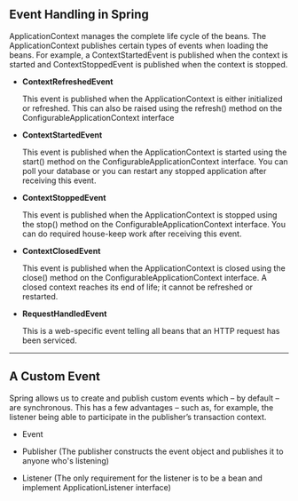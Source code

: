 ## Event Handling in Spring

ApplicationContext manages the complete life cycle of the beans. The ApplicationContext publishes certain types of events when loading the beans. For example, a ContextStartedEvent is published when the context is started and ContextStoppedEvent is published when the context is stopped.

- <b>ContextRefreshedEvent</b> 

    This event is published when the ApplicationContext is either initialized or refreshed. This can also be raised using the refresh() method on the ConfigurableApplicationContext interface


- <b>ContextStartedEvent</b>

    This event is published when the ApplicationContext is started using the start() method on the ConfigurableApplicationContext interface. You can poll your database or you can restart any stopped application after receiving this event.


- <b>ContextStoppedEvent</b>

    This event is published when the ApplicationContext is stopped using the stop() method on the ConfigurableApplicationContext interface. You can do required house-keep work after receiving this event.

- <b>ContextClosedEvent</b>

    This event is published when the ApplicationContext is closed using the close() method on the ConfigurableApplicationContext interface. A closed context reaches its end of life; it cannot be refreshed or restarted.

- <b>RequestHandledEvent</b>

    This is a web-specific event telling all beans that an HTTP request has been serviced.

---

## A Custom Event

Spring allows us to create and publish custom events which – by default – are synchronous. This has a few advantages – such as, for example, the listener being able to participate in the publisher’s transaction context.

- Event 

- Publisher (The publisher constructs the event object and publishes it to anyone who's listening)

- Listener (The only requirement for the listener is to be a bean and implement ApplicationListener interface)
